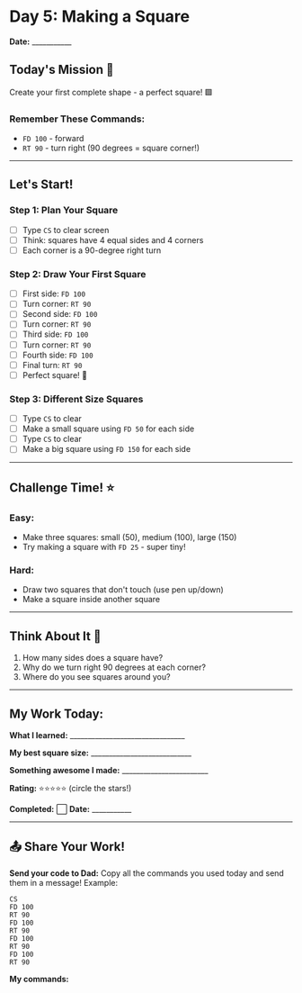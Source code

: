 # Day 5: Making a Square

**Date:** ___________

## Today's Mission 🚀
Create your first complete shape - a perfect square! 🟩

### Remember These Commands:
- `FD 100` - forward
- `RT 90` - turn right (90 degrees = square corner!)

---

## Let's Start! 

### Step 1: Plan Your Square
- [ ] Type `CS` to clear screen
- [ ] Think: squares have 4 equal sides and 4 corners
- [ ] Each corner is a 90-degree right turn

### Step 2: Draw Your First Square
- [ ] First side: `FD 100`
- [ ] Turn corner: `RT 90`
- [ ] Second side: `FD 100`
- [ ] Turn corner: `RT 90`
- [ ] Third side: `FD 100`
- [ ] Turn corner: `RT 90`
- [ ] Fourth side: `FD 100`
- [ ] Final turn: `RT 90`
- [ ] Perfect square! 🎉

### Step 3: Different Size Squares
- [ ] Type `CS` to clear
- [ ] Make a small square using `FD 50` for each side
- [ ] Type `CS` to clear
- [ ] Make a big square using `FD 150` for each side

---

## Challenge Time! ⭐

### Easy:
- Make three squares: small (50), medium (100), large (150)
- Try making a square with `FD 25` - super tiny!

### Hard:
- Draw two squares that don't touch (use pen up/down)
- Make a square inside another square

---

## Think About It 🤔
1. How many sides does a square have?
2. Why do we turn right 90 degrees at each corner?
3. Where do you see squares around you?

---

## My Work Today:
**What I learned:** ________________________________

**My best square size:** ____________________________

**Something awesome I made:** ________________________

**Rating:** ⭐⭐⭐⭐⭐ (circle the stars!)

**Completed:** ⬜ **Date:** ___________

---

## 📤 Share Your Work!
**Send your code to Dad:**
Copy all the commands you used today and send them in a message!
Example: 
```
CS
FD 100
RT 90
FD 100
RT 90
FD 100
RT 90
FD 100
RT 90
```

**My commands:** 
```








```
